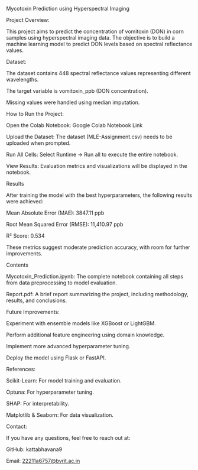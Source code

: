 Mycotoxin Prediction using Hyperspectral Imaging

Project Overview:

This project aims to predict the concentration of vomitoxin (DON) in corn samples using hyperspectral imaging data. The objective is to build a machine learning model to predict DON levels based on spectral reflectance values.

Dataset:

The dataset contains 448 spectral reflectance values representing different wavelengths.

The target variable is vomitoxin_ppb (DON concentration).

Missing values were handled using median imputation.

How to Run the Project:

Open the Colab Notebook: Google Colab Notebook Link

Upload the Dataset: The dataset (MLE-Assignment.csv) needs to be uploaded when prompted.

Run All Cells: Select Runtime → Run all to execute the entire notebook.

View Results: Evaluation metrics and visualizations will be displayed in the notebook.

Results

After training the model with the best hyperparameters, the following results were achieved:

Mean Absolute Error (MAE): 3847.11 ppb

Root Mean Squared Error (RMSE): 11,410.97 ppb

R² Score: 0.534

These metrics suggest moderate prediction accuracy, with room for further improvements.

Contents

Mycotoxin_Prediction.ipynb: The complete notebook containing all steps from data preprocessing to model evaluation.

Report.pdf: A brief report summarizing the project, including methodology, results, and conclusions.

Future Improvements:

Experiment with ensemble models like XGBoost or LightGBM.

Perform additional feature engineering using domain knowledge.

Implement more advanced hyperparameter tuning.

Deploy the model using Flask or FastAPI.

References:

Scikit-Learn: For model training and evaluation.

Optuna: For hyperparameter tuning.

SHAP: For interpretability.

Matplotlib & Seaborn: For data visualization.

Contact:

If you have any questions, feel free to reach out at:

GitHub: kattabhavana9

Email: 22211a6757@bvrit.ac.in

